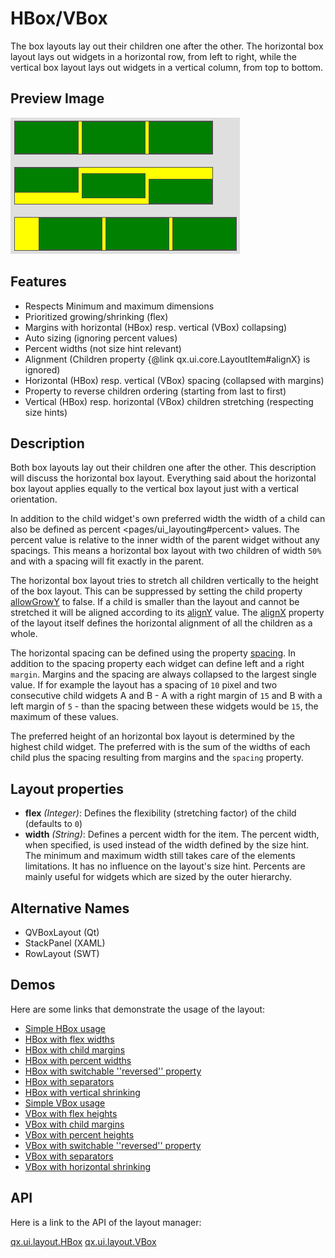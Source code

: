 HBox/VBox
=========

The box layouts lay out their children one after the other. The horizontal box layout lays out widgets in a horizontal row, from left to right, while the vertical box layout lays out widgets in a vertical column, from top to bottom.

Preview Image
-------------

![hbox.png](hbox.png)

Features
--------

-   Respects Minimum and maximum dimensions
-   Prioritized growing/shrinking (flex)
-   Margins with horizontal (HBox) resp. vertical (VBox) collapsing)
-   Auto sizing (ignoring percent values)
-   Percent widths (not size hint relevant)
-   Alignment (Children property {@link qx.ui.core.LayoutItem\#alignX} is ignored)
-   Horizontal (HBox) resp. vertical (VBox) spacing (collapsed with margins)
-   Property to reverse children ordering (starting from last to first)
-   Vertical (HBox) resp. horizontal (VBox) children stretching (respecting size hints)

Description
-----------

Both box layouts lay out their children one after the other. This description will discuss the horizontal box layout. Everything said about the horizontal box layout applies equally to the vertical box layout just with a vertical orientation.

In addition to the child widget's own preferred width the width of a child can also be defined as percent \<pages/ui\_layouting\#percent\> values. The percent value is relative to the inner width of the parent widget without any spacings. This means a horizontal box layout with two children of width `50%` and with a spacing will fit exactly in the parent.

The horizontal box layout tries to stretch all children vertically to the height of the box layout. This can be suppressed by setting the child property [allowGrowY](http://demo.qooxdoo.org/%{version}/apiviewer/#qx.ui.core.LayoutItem~setAllowGrowY) to false. If a child is smaller than the layout and cannot be stretched it will be aligned according to its [alignY](http://demo.qooxdoo.org/%{version}/apiviewer/#qx.ui.core.LayoutItem~setAlignY) value. The [alignX](http://demo.qooxdoo.org/%{version}/apiviewer/#qx.ui.layout.HBox~setAlignX) property of the layout itself defines the horizontal alignment of all the children as a whole.

The horizontal spacing can be defined using the property [spacing](http://demo.qooxdoo.org/%{version}/apiviewer/#qx.ui.layout.HBox~setSpacing). In addition to the spacing property each widget can define left and a right `margin`. Margins and the spacing are always collapsed to the largest single value. If for example the layout has a spacing of `10` pixel and two consecutive child widgets A and B - A with a right margin of `15` and B with a left margin of `5` - than the spacing between these widgets would be `15`, the maximum of these values.

The preferred height of an horizontal box layout is determined by the highest child widget. The preferred with is the sum of the widths of each child plus the spacing resulting from margins and the `spacing` property.

Layout properties
-----------------

-   **flex** *(Integer)*: Defines the flexibility (stretching factor) of the child (defaults to `0`)
-   **width** *(String)*: Defines a percent width for the item. The percent width, when specified, is used instead of the width defined by the size hint. The minimum and maximum width still takes care of the elements limitations. It has no influence on the layout's size hint. Percents are mainly useful for widgets which are sized by the outer hierarchy.

Alternative Names
-----------------

-   QVBoxLayout (Qt)
-   StackPanel (XAML)
-   RowLayout (SWT)

Demos
-----

Here are some links that demonstrate the usage of the layout:

-   [Simple HBox usage](http://demo.qooxdoo.org/%{version}/demobrowser/#layout~HBox.html)
-   [HBox with flex widths](http://demo.qooxdoo.org/%{version}/demobrowser/#layout~HBox_Flex.html)
-   [HBox with child margins](http://demo.qooxdoo.org/%{version}/demobrowser/#layout~HBox_Margin.html)
-   [HBox with percent widths](http://demo.qooxdoo.org/%{version}/demobrowser/#layout~HBox_Percent.html)
-   [HBox with switchable ''reversed'' property](http://demo.qooxdoo.org/%{version}/demobrowser/#layout~HBox_Reversed.html)
-   [HBox with separators](http://demo.qooxdoo.org/%{version}/demobrowser/#layout~HBox_Separator.html)
-   [HBox with vertical shrinking](http://demo.qooxdoo.org/%{version}/demobrowser/#layout~HBox_ShrinkY.html)
-   [Simple VBox usage](http://demo.qooxdoo.org/%{version}/demobrowser/#layout~VBox.html)
-   [VBox with flex heights](http://demo.qooxdoo.org/%{version}/demobrowser/#layout~VBox_Flex.html)
-   [VBox with child margins](http://demo.qooxdoo.org/%{version}/demobrowser/#layout~VBox_Margin.html)
-   [VBox with percent heights](http://demo.qooxdoo.org/%{version}/demobrowser/#layout~VBox_Percent.html)
-   [VBox with switchable ''reversed'' property](http://demo.qooxdoo.org/%{version}/demobrowser/#layout~VBox_Reversed.html)
-   [VBox with separators](http://demo.qooxdoo.org/%{version}/demobrowser/#layout~VBox_Separator.html)
-   [VBox with horizontal shrinking](http://demo.qooxdoo.org/%{version}/demobrowser/#layout~VBox_ShrinkX.html)

API
---

Here is a link to the API of the layout manager:

[qx.ui.layout.HBox](http://demo.qooxdoo.org/%{version}/apiviewer/index.html#qx.ui.layout.HBox)
[qx.ui.layout.VBox](http://demo.qooxdoo.org/%{version}/apiviewer/index.html#qx.ui.layout.VBox)
